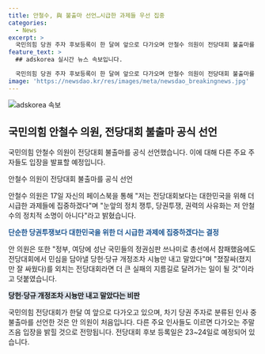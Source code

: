 ```yaml
---
title: 안철수, 與 불출마 선언…시급한 과제들 우선 집중
categories:
  - News
excerpt: >
  국민의힘 당권 주자 후보등록이 한 달여 앞으로 다가오며 안철수 의원이 전당대회 불출마를 선언했다. 안 의원은 페이스북을 통해 "대한민국을 위한 과제에 집중하겠다"며 "전당대회의 소명이 아니라"고 밝혔고, 다른 주자들도 입장을 밝힐 전망이다. 후보 등록일은 7월 23~24일이며, 이에 대한 국민들의 관심이 예상된다. (150자)
feature_text: >
  ## adskorea 실시간 뉴스 속보입니다.

  국민의힘 당권 주자 후보등록이 한 달여 앞으로 다가오며 안철수 의원이 전당대회 불출마를 선언했다. 안 의원은 페이스북을 통해 "대한민국을 위한 과제에 집중하겠다"며 "전당대회의 소명이 아니라"고 밝혔고, 다른 주자들도 입장을 밝힐 전망이다. 후보 등록일은 7월 23~24일이며, 이에 대한 국민들의 관심이 예상된다. (150자)
image: 'https://newsdao.kr/res/images/meta/newsdao_breakingnews.jpg'
---
```


<p><img src="https://newsdao.kr/res/images/meta/newsdao_breakingnews.jpg" alt="adskorea 속보" /></p>

<h2 data-ke-size="size26">국민의힘 안철수 의원, 전당대회 불출마 공식 선언</h2>

<p>국민의힘 안철수 의원이 전당대회 불출마를 공식 선언했습니다. 이에 대해 다른 주요 주자들도 입장을 발표할 예정입니다.</p>

<p data-ke-size="size16">안철수 의원이 전당대회 불출마를 공식 선언</p>

<p>안철수 의원은 17일 자신의 페이스북을 통해 "저는 전당대회보다는 대한민국을 위해 더 시급한 과제들에 집중하겠다"며 "눈앞의 정치 쟁투, 당권투쟁, 권력의 사유화는 저 안철수의 정치적 소명이 아니다"라고 밝혔습니다.</p>

<p><b><span style="color: #1a5490;">단순한 당권투쟁보다 대한민국을 위한 더 시급한 과제에 집중하겠다는 결정</span></b></p>

<p>안 의원은 또한 "정부, 여당에 성난 국민들의 정권심판 쓰나미로 총선에서 참패했음에도 전당대회에서 민심을 담아낼 당헌·당규 개정조차 시늉만 내고 말았다"며 "졌잘싸(졌지만 잘 싸웠다)를 외치는 전당대회라면 더 큰 실패의 지름길로 달려가는 일이 될 것"이라고 덧붙였습니다.</p>

<p><b><span style="background-color: #21538527;">당헌·당규 개정조차 시늉만 내고 말았다는 비판</span></b></p>

<p>국민의힘 전당대회가 한달 여 앞으로 다가오고 있으며, 차기 당권 주자로 분류된 인사 중 불출마를 선언한 것은 안 의원이 처음입니다. 다른 주요 인사들도 이르면 다가오는 주말 즈음 입장을 밝힐 것으로 전망됩니다. 전당대회 후보 등록일은 23~24일로 예정되어 있습니다.</p>

